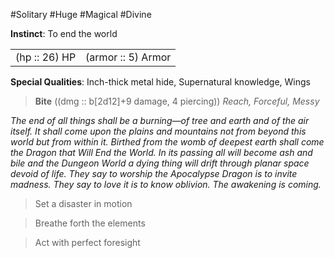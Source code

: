 #Solitary #Huge #Magical #Divine

**Instinct**: To end the world

|       |         |
| ----- | ------- |
| (hp :: 26) HP | (armor :: 5) Armor |

**Special Qualities**: Inch-thick metal hide, Supernatural knowledge, Wings

> **Bite** ((dmg :: b[2d12]+9 damage, 4 piercing))
> *Reach, Forceful, Messy*

*The end of all things shall be a burning—of tree and earth and of the air itself. It shall come upon the plains and mountains not from beyond this world but from within it. Birthed from the womb of deepest earth shall come the Dragon that Will End the World. In its passing all will become ash and bile and the Dungeon World a dying thing will drift through planar space devoid of life. They say to worship the Apocalypse Dragon is to invite madness. They say to love it is to know oblivion. The awakening is coming.*

>Set a disaster in motion

>Breathe forth the elements

>Act with perfect foresight
